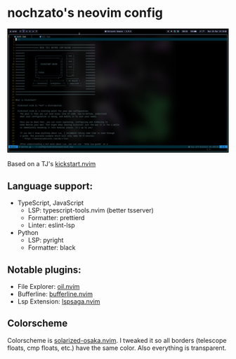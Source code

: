 # nochzato's neovim config

![Showcase image](./images/showcase.png)

Based on a TJ's [kickstart.nvim](https://github.com/nvim-lua/kickstart.nvim)

## Language support:
- TypeScript, JavaScript
    - LSP: typescript-tools.nvim (better tsserver)
    - Formatter: prettierd
    - Linter: eslint-lsp
- Python
    - LSP: pyright
    - Formatter: black

## Notable plugins:
- File Explorer: [oil.nvim](https://github.com/stevearc/oil.nvim)
- Bufferline: [bufferline.nvim](https://github.com/akinsho/bufferline.nvim)
- Lsp Extension: [lspsaga.nvim](https://github.com/nvimdev/lspsaga.nvim)

## Colorscheme
Colorscheme is [solarized-osaka.nvim](https://github.com/craftzdog/solarized-osaka.nvim). I tweaked it so all borders (telescope floats, cmp floats, etc.) have the same color. Also everything is transparent.
